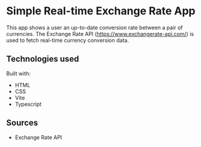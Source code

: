 # Simple Real-time Exchange Rate App

This app shows a user an up-to-date conversion rate between a pair of currencies. The Exchange Rate API (https://www.exchangerate-api.com/) is used to fetch real-time currency conversion data.

## Technologies used

Built with:

- HTML
- CSS
- Vite
- Typescript

## Sources

- Exchange Rate API
